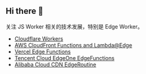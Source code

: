 ## Hi there 👋

关注 JS Worker 相关的技术发展，特别是 Edge Worker。

- [Cloudflare Workers]()
- [AWS CloudFront Functions and Lambda@Edge](https://docs.aws.amazon.com/AmazonCloudFront/latest/DeveloperGuide/cloudfront-functions.html)
- [Vercel Edge Functions](https://vercel.com/docs/functions)
- [Tencent Cloud EdgeOne EdgeFunctions](https://www.tencentcloud.com/document/product/1145/53372)
- [Alibaba Cloud CDN EdgeRoutine](https://www.alibabacloud.com/help/en/cdn/developer-reference/what-is-er-2)

